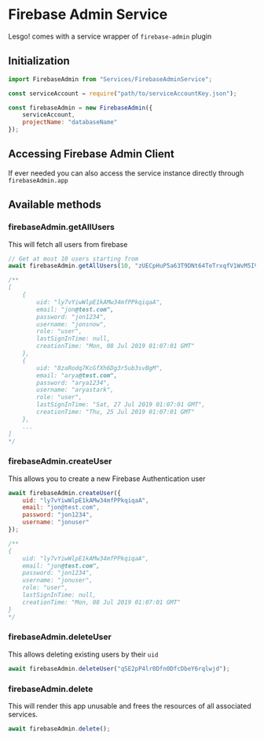 # Firebase Admin Service

Lesgo! comes with a service wrapper of `firebase-admin` plugin

## Initialization

```js
import FirebaseAdmin from "Services/FirebaseAdminService";

const serviceAccount = require("path/to/serviceAccountKey.json");

const firebaseAdmin = new FirebaseAdmin({
	serviceAccount,
	projectName: "databaseName"
});
```

## Accessing Firebase Admin Client

If ever needed you can also access the service instance directly through `firebaseAdmin.app`

## Available methods

### firebaseAdmin.getAllUsers

This will fetch all users from firebase

```js
// Get at most 10 users starting from 
await firebaseAdmin.getAllUsers(10, "zUECpHuP5a63T9DNt64TeTrxqfV1WvM5IVe8cYZ9E9tSbhFOrw3QK2VPXJiLiYZo4dne5naMKnPPPYrUkUaYaJgPzfaV0gVj0EEdkiJvsdlreEShuogIs4zbdlLtqPQ8");

/**
[
	{
		uid: "ly7vYiwWlpE1kAMw34mfPPkqiqaA",
		email: "jon@test.com",
		password: "jon1234",
		username: "jonsnow",
		role: "user",
		lastSignInTime: null,
		creationTime: "Mon, 08 Jul 2019 01:07:01 GMT"
	},
	{
		uid: "8zaRodq7KcGfXh6Dg3r5ub3svBgM",
		email: "arya@test.com",
		password: "arya1234",
		username: "aryastark",
		role: "user",
		lastSignInTime: "Sat, 27 Jul 2019 01:07:01 GMT",
		creationTime: "Thu, 25 Jul 2019 01:07:01 GMT"
	},
	...
]
*/
```

### firebaseAdmin.createUser

This allows you to create a new Firebase Authentication user

```js
await firebaseAdmin.createUser({
	uid: "ly7vYiwWlpE1kAMw34mfPPkqiqaA",
	email: "jon@test.com",
	password: "jon1234",
	username: "jonuser"
});

/**
{
	uid: "ly7vYiwWlpE1kAMw34mfPPkqiqaA",
	email: "jon@test.com",
	password: "jon1234",
	username: "jonuser",
	role: "user",
	lastSignInTime: null,
	creationTime: "Mon, 08 Jul 2019 01:07:01 GMT"
}
*/
```

### firebaseAdmin.deleteUser

This allows deleting existing users by their `uid`

```js
await firebaseAdmin.deleteUser("qSE2pP4lr0Dfn0DfcDbeY6rqlwjd");
```

### firebaseAdmin.delete

This will render this app unusable and frees the resources of all associated services.

```js
await firebaseAdmin.delete();
```

